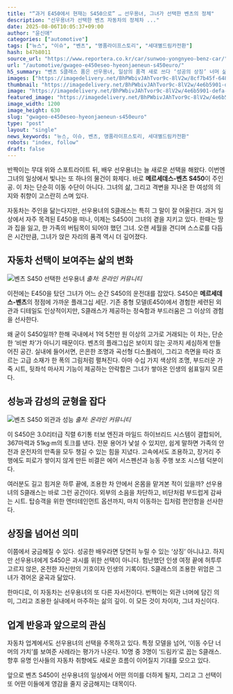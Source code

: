 ```yaml
---
title: "“과거 E450에서 현재는 S450으로” … 선우용녀, 그녀가 선택한 벤츠의 정체"
description: "선우용녀가 선택한 벤츠 자동차의 정체차 ..."
date: 2025-08-06T10:05:37+09:00
author: "윤신애"
categories: ["automotive"]
tags: ["뉴스", "이슈", "벤츠", "명품라이프스토리", "세대별드림카전환"]
hash: b47b8011
source_url: "https://www.reportera.co.kr/car/sunwoo-yongnyeo-benz-car/"
url: "/automotive/gwageo-e450eseo-hyeonjaeneun-s450euro/"
h5_summary: "벤츠 S클래스 품은 선우용녀, 일상의 품격 새로 쓰다 ‘성공의 상징’ 너머 삶의 여정을 담은 자동차"
images: ["https://imagedelivery.net/BhPWbivJAhTvor9c-8lV2w/8cf7b45f-6488-41fd-91b0-35b0fd3e1a00/public", "https://imagedelivery.net/BhPWbivJAhTvor9c-8lV2w/4e6b5901-defa-47b9-6880-45e26b78bc00/public", "https://imagedelivery.net/BhPWbivJAhTvor9c-8lV2w/041856bf-bd67-425a-67e0-492be7ab2e00/public"]
thumbnail: "https://imagedelivery.net/BhPWbivJAhTvor9c-8lV2w/4e6b5901-defa-47b9-6880-45e26b78bc00/public"
image: "https://imagedelivery.net/BhPWbivJAhTvor9c-8lV2w/4e6b5901-defa-47b9-6880-45e26b78bc00/public"
featured_image: "https://imagedelivery.net/BhPWbivJAhTvor9c-8lV2w/4e6b5901-defa-47b9-6880-45e26b78bc00/public"
image_width: 1200
image_height: 630
slug: "gwageo-e450eseo-hyeonjaeneun-s450euro"
type: "post"
layout: "single"
news_keywords: "뉴스, 이슈, 벤츠, 명품라이프스토리, 세대별드림카전환"
robots: "index, follow"
draft: false
---
```


반짝이는 무대 위와 스포트라이트 뒤, 배우 선우용녀는 늘 새로운 선택을 해왔다. 이번엔 그녀의 일상에서 빛나는 또 하나의 물건이 화제다. 바로 **메르세데스-벤츠 S450**이 주인공. 이 차는 단순히 이동 수단이 아니다. 그녀의 삶, 그리고 격변을 지나온 한 여성의 의지와 취향이 고스란히 스며 있다.

자동차는 주인을 닮는다지만, 선우용녀의 S클래스는 특히 그 말이 잘 어울린다. 과거 일상에서 자주 목격된 E450을 떠나, 이제는 S450이 그녀의 곁을 지키고 있다. 한때는 땅과 집을 잃고, 한 가족의 버팀목이 되어야 했던 그녀. 오랜 세월을 견디며 스스로를 다듬은 시간만큼, 그녀가 앉은 자리의 품격 역시 더 깊어졌다.

## 자동차 선택이 보여주는 삶의 변화

![벤츠 S450 선택한 선우용녀](https://imagedelivery.net/BhPWbivJAhTvor9c-8lV2w/041856bf-bd67-425a-67e0-492be7ab2e00/public)
*출처: 온라인 커뮤니티*


이전에는 E450을 탔던 그녀가 어느 순간 S450의 운전대를 잡았다. S450은 **메르세데스-벤츠**의 정점에 가까운 플래그십 세단. 기존 중형 모델(E450)에서 경험한 세련된 외관과 디테일도 인상적이지만, S클래스가 제공하는 정숙함과 부드러움은 그 이상의 경험을 선사한다.

왜 굳이 S450일까? 한해 국내에서 1억 5천만 원 이상의 고가로 거래되는 이 차는, 단순한 ‘비싼 차’가 아니기 때문이다. 벤츠의 플래그십은 보이지 않는 곳까지 세심하게 만들어진 공간. 실내에 들어서면, 은은한 조명과 곡선형 디스플레이, 그리고 측면을 따라 흐르는 고급 소재가 한 폭의 그림처럼 펼쳐진다. 아마 수십 가지 색상의 조명, 부드러운 가죽 시트, 뒷좌석 마사지 기능이 제공하는 안락함은 그녀가 쌓아온 인생의 쉼표일지 모른다.

## 성능과 감성의 균형을 잡다

![벤츠 S450 외관과 성능](https://imagedelivery.net/BhPWbivJAhTvor9c-8lV2w/8cf7b45f-6488-41fd-91b0-35b0fd3e1a00/public)
*출처: 온라인 커뮤니티*


이 S450은 3.0리터급 직렬 6기통 터보 엔진과 마일드 하이브리드 시스템이 결합되어, 367마력과 51kg·m의 토크를 낸다. 전문 용어가 낯설 수 있지만, 쉽게 말하면 가족의 안전과 운전자의 만족을 모두 챙길 수 있는 힘을 지녔다. 고속에서도 조용하고, 장거리 주행에도 피로가 쌓이지 않게 만든 비결은 에어 서스펜션과 능동 주행 보조 시스템 덕분이다.

여러분도 길고 힘겨운 하루 끝에, 조용한 차 안에서 온몸을 맡겨본 적이 있을까? 선우용녀의 S클래스는 바로 그런 공간이다. 외부의 소음을 차단하고, 비단처럼 부드럽게 감싸는 시트. 탑승객을 위한 엔터테인먼트 옵션까지, 마치 이동하는 집처럼 편안함을 선사한다.

## 상징을 넘어선 의미

이쯤에서 궁금해질 수 있다. 성공한 배우라면 당연히 누릴 수 있는 ‘상징’ 아니냐고. 하지만 선우용녀에게 S450은 과시를 위한 선택이 아니다. 험난했던 인생 여정 끝에 허투루 고르지 않은, 온전한 자신만의 기호이자 인생의 기록이다. S클래스의 조용한 위엄은 그녀가 겪어온 굴곡과 닮았다. 

한마디로, 이 자동차는 선우용녀의 또 다른 자서전이다. 번쩍이는 외관 너머에 담긴 의미, 그리고 조용한 실내에서 마주하는 삶의 깊이. 이 모든 것이 차이자, 그녀 자신이다.

## 업계 반응과 앞으로의 관심

자동차 업계에서도 선우용녀의 선택을 주목하고 있다. 특정 모델을 넘어, ‘이동 수단 너머의 가치’를 보여준 사례라는 평가가 나온다. 10명 중 3명이 ‘드림카’로 꼽는 S클래스. 향후 유명 인사들의 자동차 취향에도 새로운 흐름이 이어질지 기대를 모으고 있다. 

앞으로 벤츠 S450이 선우용녀의 일상에서 어떤 의미를 더하게 될지, 그리고 그 선택이 또 어떤 이들에게 영감을 줄지 궁금해지는 대목이다.
